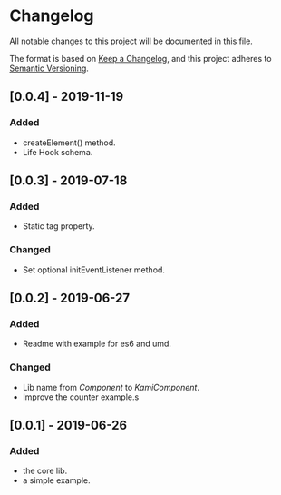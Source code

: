 # Changelog
All notable changes to this project will be documented in this file.

The format is based on [Keep a Changelog](https://keepachangelog.com/en/1.0.0/),
and this project adheres to [Semantic Versioning](https://semver.org/spec/v2.0.0.html).

## [0.0.4] - 2019-11-19
### Added

- createElement() method.
- Life Hook schema.

## [0.0.3] - 2019-07-18
### Added

- Static tag property.

### Changed

- Set optional initEventListener method.

## [0.0.2] - 2019-06-27

### Added

- Readme with example for es6 and umd.

### Changed

- Lib name from *Component* to *KamiComponent*.
- Improve the counter example.s

## [0.0.1] - 2019-06-26
### Added

- the core lib.
- a simple example. 

